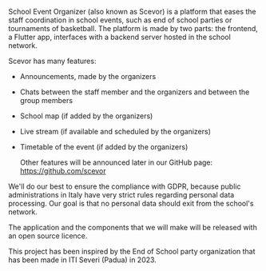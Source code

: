 School Event Organizer (also known as Scevor) is a platform that eases the staff coordination in school events, such as end of school parties or tournaments of basketball. The platform is made by two parts: the frontend, a Flutter app, interfaces with a backend server hosted in the school network.

Scevor has many features:

- Announcements, made by the organizers
  
- Chats between the staff member and the organizers and between the group members
  
- School map (if added by the organizers)
  
- Live stream (if available and scheduled by the organizers)
  
- Timetable of the event (if added by the organizers)
  
  Other features will be announced later in our GitHub page: https://github.com/scevor
  

We'll do our best to ensure the compliance with GDPR, because public administrations in Italy have very strict rules regarding personal data processing. Our goal is that no personal data should exit from the school's network.

The application and the components that we will make will be released with an open source licence.

This project has been inspired by the End of School party organization that has been made in ITI Severi (Padua) in 2023.
